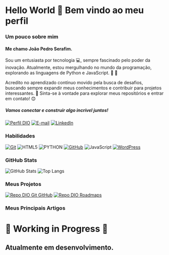 # Hello World 👋  Bem vindo ao meu perfil

### Um pouco sobre mim
#### Me chamo João Pedro Serafim.
Sou um entusiasta por tecnologia 💻, sempre fascinado pelo poder da inovação. Atualmente, estou mergulhando no mundo da programação, explorando as linguagens de Python e JavaScript. 🐍 📜

Acredito no aprendizado contínuo movido pela busca de desafios, buscando sempre expandir meus conhecimentos e contribuir para projetos interessantes. 🤝
Sinta-se à vontade para explorar meus repositórios e entrar em contato! 😊

##### Vamos conectar e construir algo incrível juntos! 

[![Perfil DIO](https://img.shields.io/badge/-Meu%20Perfil%20na%20DIO-30A3DC?style=for-the-badge)](https://web.dio.me/users/mendesserafimjoaopedro/)
[![E-mail](https://img.shields.io/badge/-Email-000?style=for-the-badge&logo=microsoft-outlook&logoColor=E94D5F)](mailto:mendesserafimjoaopedro@outlook.com)
[![LinkedIn](https://img.shields.io/badge/-LinkedIn-000?style=for-the-badge&logo=linkedin&logoColor=30A3DC)](https://www.linkedin.com/in/joão-pedro-técnico-administrador/)

### Habilidades

[![Git](https://img.shields.io/badge/Git-000?style=for-the-badge&logo=git&logoColor=E94D5F)](https://git-scm.com/doc)
![HTML5](https://img.shields.io/badge/HTML5-000?style=for-the-badge&logo=html5&logoColor=30A3DC)
![PYTHON](https://img.shields.io/badge/PYTHON-000?style=for-the-badge&logo=PYTHON&logoColor=FCFF33)
[![GitHub](https://img.shields.io/badge/GitHub-000?style=for-the-badge&logo=github&logoColor=30A3DC)](https://docs.github.com/)
![JavaScript](https://img.shields.io/badge/JavaScript-000?style=for-the-badge&logo=javascript&logoColor=30A3DC)
[![WordPress](https://img.shields.io/badge/WordPress-000?style=for-the-badge&logo=WordPress&logoColor=30A3DC)](https://docs.github.com/)

### GitHub Stats

![GitHub Stats](https://github-readme-stats.vercel.app/api?username=Jh0ny1&theme=transparent&bg_color=000&border_color=8700FF&show_icons=true&icon_color=8700FF&title_color=8700FF&text_color=FFF&hide_title=true&)
![Top Langs](https://github-readme-stats-git-masterrstaa-rickstaa.vercel.app/api/top-langs/?username=Jh0ny1&layout=compact&bg_color=000&border_color=8700FF&title_color=8700FF&text_color=FFF)

### Meus Projetos

[![Repo DIO Git GitHub](https://github-readme-stats.vercel.app/api/pin/?username=elidianaandrade&repo=dio-lab-open-source&bg_color=000&border_color=8700FF&show_icons=true&icon_color=8700FF&title_color=9C30FC&text_color=FFF)](https://github.com/elidianaandrade/dio-lab-open-source)
[![Repo DIO Roadmaps](https://github-readme-stats.vercel.app/api/pin/?username=digitalinnovationone&repo=roadmaps&bg_color=000&border_color=30A3DC&show_icons=true&icon_color=9C30FC&title_color=9C30FC&text_color=FFF)](https://github.com/digitalinnovationone/roadmaps)

### Meus Principais Artigos

# 🚧 Working in Progress 🚧
## Atualmente em desenvolvimento.